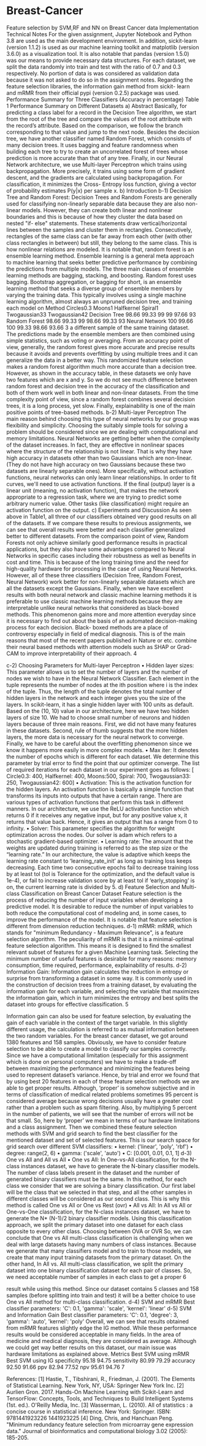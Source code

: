 # Breast-Cancer
Feature selection by SVM,RF and NN on Breast Cancer data
Implementation Technical Notes
For the given assignment, Jupyter Notebook and Python 3.8 are used as the main development environment. In addition, sickit-learn (version 1.1.2) is used as our machine learning toolkit and matplotlib (version 3.6.0) as a visualization tool. It is also notable that pandas (version 1.5.0) was our means to provide necessary data structures. For each dataset, we split the data randomly into train and test with the ratio of 0.7 and 0.3 respectively. No portion of data is was considered as validation data because it was not asked to do so in the assignment notes. Regarding the feature selection libraries, the information gain method from sickit- learn and mRMR from their official pypi (version 0.2.5) package was used.
Performance Summary for Three Classifiers (Accuracy in percentage)
Table 1 Performance Summary on Different Datasets
a) Abstract
Basically, for predicting a class label for a record in the Decision Tree algorithm, we start from the root of the tree and compare the values of the root attribute with the record’s attribute. Based on the comparison, we follow the branch corresponding to that value and jump to the next node. Besides the decision tree, we have another classifier named Random Forest, which consists of many decision trees. It uses bagging and feature randomness when building each tree to try to create an uncorrelated forest of trees whose prediction is more accurate than that of any tree. Finally, in our Neural Network architecture, we use Multi-layer Perceptron which trains using backpropagation. More precisely, it trains using some form of gradient descent, and the gradients are calculated using backpropagation. For classification, it minimizes the Cross- Entropy loss function, giving a vector of probability estimates P(y|x) per sample x.
b) Introduction
b-1) Decision Tree and Random Forest: Decision Trees and Random Forests are generally used for classifying non-linearly separable data because they are also non-linear models. However, they can create both linear and nonlinear boundaries and this is because of how they cluster the data based on nested "if- else" statements. These statements draw vertical/horizontal lines between the samples and cluster them in rectangles. Consecutively, rectangles of the same class can be far away from each other (with other class rectangles in between) but still, they belong to the same class. This is how nonlinear relations are modeled.
It is notable that, random forest is an ensemble learning method. Ensemble learning is a general meta approach to machine learning that seeks better predictive performance by combining the predictions from multiple models. The three main classes of ensemble learning methods are bagging, stacking, and boosting.
Random forest uses bagging. Bootstrap aggregation, or bagging for short, is an ensemble learning method that seeks a diverse group of ensemble members by varying the training data. This typically involves using a single machine learning algorithm, almost always an unpruned decision tree, and training each model on
Method Circles0.3
Moons1 Halfkernel Spiral1 Twogaussian33
Twogaussian42
Decision Tree
98.66
99.33
99
99
97.66
93
Random Forest
98.66
99.33
99
98.66
99.33
93
Neural Network
100
99.66
100
99.33
98.66
93.66
3
a different sample of the same training dataset. The predictions made by the ensemble members are then combined using simple statistics, such as voting or averaging.
From an accuracy point of view, generally, the random forest gives more accurate and precise results because it avoids and prevents overfitting by using multiple trees and it can generalize the data in a better way. This randomized feature selection makes a random forest algorithm much more accurate than a decision tree. However, as shown in the accuracy table, in these datasets we only have two features which are x and y. So we do not see much difference between random forest and decision tree in the accuracy of the classification and both of them work well in both linear and non-linear datasets. From the time complexity point of view, since a random forest combines several decision trees, it is a long process, yet slow.
Finally, explainability is one of the main positive points of tree-based methods.
b-2) Multi-layer Perceptron
The main reason behind choosing this type of neural networks by our group was flexibility and simplicity. Choosing the suitably simple tools for solving a problem should be considered since we are dealing with computational and memory limitations.
Neural Networks are getting better when the complexity of the dataset increases. In fact, they are effective in nonlinear spaces where the structure of the relationship is not linear. That is why they have high accuracy in datasets other than two Gaussians which are non-linear. (They do not have high accuracy on two Gaussians because these two datasets are linearly separable ones). More specifically, without activation functions, neural networks can only learn linear relationships. In order to fit curves, we'll need to use activation functions. If the final (output) layer is a linear unit (meaning, no activation function), that makes the network appropriate to a regression task, where we are trying to predict some arbitrary numeric value. Other tasks (like classification) might require an activation function on the output.
c) Experiments and Discussion
As seen above in Table1, all three of our classifiers obtained very good results on all of the datasets. If we compare these results to previous assignments, we can see that overall results were better and each classifier generalized better to different datasets.
From the comparison point of view, Random Forests not only achieve similarly good performance results in practical applications, but they also have some advantages compared to Neural Networks in specific cases including their robustness as well as benefits in cost and time. This is because of the long training time and the need for high-quality hardware for processing in the case of using Neural Networks.
However, all of these three classifiers (Decision Tree, Random Forest, Neural Network) work better for non-linearly separable datasets which are all the datasets except the Gaussians.
Finally, when we have excellent results with both neural network and classic machine learning methods it is preferable to use classic machine learning methods because they are interpretable unlike neural networks that considered as black-boxed methods. This phenomenon gains more and more attention everyday since it is necessary to find out about the basis of an automated decision-making process for each decision. Black- boxed methods are a place of controversy especially in field of medical diagnosis. This is of the main reasons that most of the recent papers published in Nature or etc. combine their neural based methods with attention models such as SHAP or Grad-CAM to improve interpretability of their approach.
4

c-2) Choosing Parameters for Multi-layer Perceptron
• Hidden layer sizes: This parameter allows us to set the number of layers and the number of nodes we wish to have in the Neural Network Classifier. Each element in the tuple represents the number of nodes at the ith position where i is the index of the tuple. Thus, the length of the tuple denotes the total number of hidden layers in the network and each integer gives you the size of the layers. In scikit-learn, it has a single hidden layer with 100 units as default. Based on the (10, 10) value in our architecture, here we have two hidden layers of size 10. We had to choose small number of neurons and hidden layers because of three main reasons. First, we did not have many features in these datasets. Second, rule of thumb suggests that the more hidden layers, the more data is necessary for the neural network to converge. Finally, we have to be careful about the overfitting phenomenon since we know it happens more easily in more complex models.
• Max iter: It denotes the number of epochs which is different for each dataset. We determine this parameter by trial error to find the point that our optimizer converge. The list of required iterations for each dataset in our experiment goes as follows: [ Circle0.3: 400, Halfkernel: 400, Moons:500, Spiral: 700, Twogaussian33: 250, Twogaussian42: 600]
• Activation: This is the activation function for the hidden layers. An activation function is basically a simple function that transforms its inputs into outputs that have a certain range. There are various types of activation functions that perform this task in different manners. In our architecture, we use the ReLU activation function which returns 0 if it receives any negative input, but for any positive value x, it returns that value back. Hence, it gives an output that has a range from 0 to infinity.
• Solver: This parameter specifies the algorithm for weight optimization across the nodes. Our solver is adam which refers to a stochastic gradient-based optimizer.
• Learning rate: The amount that the weights are updated during training is referred to as the step size or the “learning rate.” In our architecture, the value is adaptive which keeps the learning rate constant to ‘learning_rate_init’ as long as training loss keeps decreasing. Each time two consecutive epochs fail to decrease training loss by at least tol (tol is Tolerance for the optimization, and the default value is 1e-4), or fail to increase validation score by at least tol if ‘early_stopping’ is on, the current learning rate is divided by 5.
d) Feature Selection and Multi-class Classification on Breast Cancer Dataset
Feature selection is the process of reducing the number of input variables when developing a predictive model. It is desirable to reduce the number of input variables to both reduce the computational cost of modeling and, in some cases, to improve the performance of the model. It is notable that feature selection is different from dimension reduction techniques.
d-1) mRMR: mRMR, which stands for "minimum Redundancy - Maximum Relevance", is a feature selection algorithm. The peculiarity of mRMR is that it is a minimal-optimal feature selection algorithm. This means it is designed to find the smallest relevant subset of features for a given Machine Learning task. Selecting the minimum number of useful features is desirable for many reasons: memory consumption, time required, performance, explainability of results.
d-2) Information Gain: Information gain calculates the reduction in entropy or surprise from transforming a dataset in some way. It is commonly used in the construction of decision trees from a training dataset, by evaluating the information gain for each variable, and selecting the variable that maximizes the information gain, which in turn minimizes the entropy and best splits the dataset into groups for effective classification.
5

Information gain can also be used for feature selection, by evaluating the gain of each variable in the context of the target variable. In this slightly different usage, the calculation is referred to as mutual information between the two random variables.
For the breast cancer dataset, we got around 1380 features and 158 samples. Obviously, we have to consider feature selection to be able to create a model to classify our samples correctly. Since we have a computational limitation (especially for this assignment which is done on personal computers) we have to make a trade-off between maximizing the performance and minimizing the features being used to represent dataset’s variance. Hence, by trial and error we found that by using best 20 features in each of these feature selection methods we are able to get proper results. Although, ‘proper’ is somehow subjective and in terms of classification of medical related problems sometimes 95 percent is considered average because wrong decisions usually have a greater cost rather than a problem such as spam filtering. Also, by multiplying 5 percent in the number of patients, we will see that the number of errors will not be that small. So, here by ‘proper’ we mean in terms of our hardware limitations and a class assignment.
Then we combined these feature selection methods with SVM and grid search to find the best classifier for the mentioned dataset and set of selected features.
This is our search space for grid search over different SVM classifiers:
• kernel: ('linear', 'poly', 'rbf')
• degree: range(2, 6)
• gamma: ('scale', 'auto')
• C: [0.001, 0.01, 0.1, 1]
d-3) One vs All and All vs All
• One vs All: In One-vs-All classification, for the N-class instances dataset, we have to generate the N-binary classifier models. The number of class labels present in the dataset and the number of generated binary classifiers must be the same. In this method, for each class we consider that we are solving a binary classification. Our first label will be the class that we selected in that step, and all the other samples in different classes will be considered as our second class. This is why this method is called One vs All or One vs Rest (ovr)
• All vs All: In All vs All or One-vs-One classification, for the N-class instances dataset, we have to generate the N* (N-1)/2 binary classifier models. Using this classification approach, we split the primary dataset into one dataset for each class opposite to every other class.
Choosing between OVA or OVR
So, we can conclude that One vs All multi-class classification is challenging when we deal with large datasets having many numbers of class instances. Because we generate that many classifiers model and to train to those models, we create that many input training datasets from the primary dataset. On the other hand, In All vs. All multi-class classification, we split the primary dataset into one binary classification dataset for each pair of classes. So, we need acceptable number of samples in each class to get a proper
6

result while using this method. Since our dataset contains 5 classes and 158 samples (before splitting into train and test) it will be a better choice to use One vs All method for multi-class classification.
d-4) SVM and mRMR
Best classifier parameters: 'C': 0.1, 'gamma': 'scale', 'kernel': 'linear'
d-5) SVM and Information Gain
Best classifier parameters: 'C': 0.1, 'degree': 3, 'gamma': 'auto', 'kernel': 'poly'
Overall, we can see that results obtained from mRMR features slightly edge the IG method. While these performance results would be considered acceptable in many fields. In the area of medicine and medical diagnosis, they are considered as average. Although we could get way better results on this dataset, our main issue was hardware limitations as explained above.
  Metrics
   Best SVM using mRMR Best SVM using IG
  specificity
   95.18
   94.75
  sensitivity
 80.99
 79.29
  accuracy
   92.50
   91.66
  ppv
 82.94
 77.52
  npv
   95.61
   94.76
 7

References:
[1] Hastie, T., Tibshirani, R., Friedman, J. (2001). The Elements of Statistical Learning. New York, NY, USA: Springer New York Inc.
[2] Aurlien Gron. 2017. Hands-On Machine Learning with Scikit-Learn and TensorFlow: Concepts, Tools, and Techniques to Build Intelligent Systems (1st. ed.). O'Reilly Media, Inc.
[3] Wasserman, L. (2010). All of statistics : a concise course in statistical inference. New York: Springer. ISBN: 9781441923226 1441923225
[4] Ding, Chris, and Hanchuan Peng. "Minimum redundancy feature selection from microarray gene expression data." Journal of bioinformatics and computational biology 3.02 (2005): 185-205.
